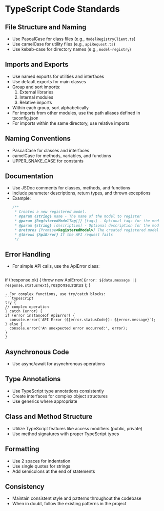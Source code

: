# TypeScript Code Standards

## File Structure and Naming
- Use PascalCase for class files (e.g., `ModelRegistryClient.ts`)
- Use camelCase for utility files (e.g., `apiRequest.ts`)
- Use kebab-case for directory names (e.g., `model-registry`)

## Imports and Exports
- Use named exports for utilities and interfaces
- Use default exports for main classes
- Group and sort imports:
  1. External libraries
  2. Internal modules
  3. Relative imports
- Within each group, sort alphabetically
- For imports from other modules, use the path aliases defined in tsconfig.json
- For imports within the same directory, use relative imports

## Naming Conventions
- PascalCase for classes and interfaces
- camelCase for methods, variables, and functions
- UPPER_SNAKE_CASE for constants

## Documentation
- Use JSDoc comments for classes, methods, and functions
- Include parameter descriptions, return types, and thrown exceptions
- Example:
  ```typescript
  /**
   * Creates a new registered model.
   * @param {string} name - The name of the model to register
   * @param {RegisteredModelTag[]} [tags] - Optional tags for the model
   * @param {string} [description] - Optional description for the model
   * @returns {Promise<RegisteredModel>} The created registered model object
   * @throws {ApiError} If the API request fails
   */
  ```

## Error Handling
- For simple API calls, use the ApiError class:
  ```typescript
 if (!response.ok) {
  throw new ApiError(
    `Error: ${data.message || response.statusText}`,
    response.status
  );
}
  ```
- For complex functions, use try/catch blocks:
  ```typescript
try {
  // complex operation
} catch (error) {
  if (error instanceof ApiError) {
    console.error(`API Error (${error.statusCode}): ${error.message}`);
  } else {
    console.error('An unexpected error occurred:', error);
  }
}
  ```

## Asynchronous Code
- Use async/await for asynchronous operations

## Type Annotations
- Use TypeScript type annotations consistently
- Create interfaces for complex object structures
- Use generics where appropriate

## Class and Method Structure
- Utilize TypeScript features like access modifiers (public, private)
- Use method signatures with proper TypeScript types

## Formatting
- Use 2 spaces for indentation
- Use single quotes for strings
- Add semicolons at the end of statements

## Consistency
- Maintain consistent style and patterns throughout the codebase
- When in doubt, follow the existing patterns in the project

